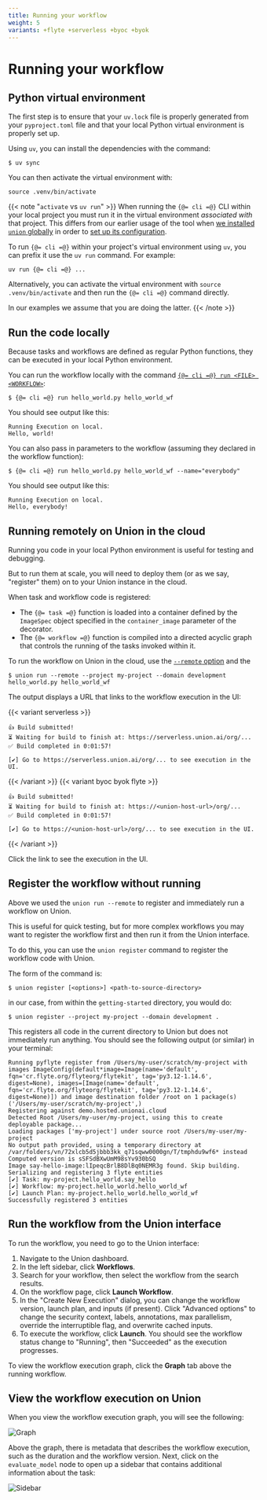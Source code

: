 ```yaml
---
title: Running your workflow
weight: 5
variants: +flyte +serverless +byoc +byok
---
```


# Running your workflow

## Python virtual environment

The first step is to ensure that your `uv.lock` file is properly generated from your `pyproject.toml` file and that your local Python virtual environment is properly set up.

Using `uv`, you can install the dependencies with the command:

```shell
$ uv sync
```

You can then activate the virtual environment with:

```shell
source .venv/bin/activate
```

{{< note "`activate` vs `uv run`" >}}
When running the `{@= cli =@}` CLI within your local project you must run it in the virtual environment _associated with_ that project.
This differs from our earlier usage of the tool when [we installed `union` globally](./local-setup.md#install-the--cli--cli) in order to [set up its configuration](./local-setup.md#configure-the-connection-to-your--product_full--instance).

To run `{@= cli =@}` within your project's virtual environment using `uv`, you can prefix it use the `uv run` command. For example:

`uv run {@= cli =@} ...`

Alternatively, you can activate the virtual environment with `source .venv/bin/activate` and then run the `{@= cli =@}` command directly.

In our examples we assume that you are doing the latter.
{{< /note >}}


## Run the code locally

Because tasks and workflows are defined as regular Python functions, they can be executed in your local Python environment.

You can run the workflow locally with the command [`{@= cli =@} run <FILE> <WORKFLOW>`](../../api-reference/union-cli.md#union-cli-commands):

```shell
$ {@= cli =@} run hello_world.py hello_world_wf
```

You should see output like this:

```shell
Running Execution on local.
Hello, world!
```

You can also pass in parameters to the workflow (assuming they declared in the workflow function):

```shell
$ {@= cli =@} run hello_world.py hello_world_wf --name="everybody"
```

You should see output like this:

```shell
Running Execution on local.
Hello, everybody!
```

## Running remotely on Union in the cloud

Running you code in your local Python environment is useful for testing and debugging.

But to run them at scale, you will need to deploy them (or as we say, "register" them) on to your Union instance in the cloud.

When task and workflow code is registered:

* The `{@= task =@}` function is loaded into a container defined by the `ImageSpec` object specified in the `container_image` parameter of the decorator.
* The `{@= workflow =@}` function is compiled into a directed acyclic graph that controls the running of the tasks invoked within it.

To run the workflow on Union in the cloud, use the [`--remote` option](../../api-reference/union-cli.md#union-cli-commands) and the

```shell
$ union run --remote --project my-project --domain development hello_world.py hello_world_wf
```

The output displays a URL that links to the workflow execution in the UI:

{{< variant serverless >}}

```shell
👍 Build submitted!
⏳ Waiting for build to finish at: https://serverless.union.ai/org/...
✅ Build completed in 0:01:57!

[✔] Go to https://serverless.union.ai/org/... to see execution in the UI.
```

{{< /variant >}}
{{< variant byoc byok flyte >}}

```shell
👍 Build submitted!
⏳ Waiting for build to finish at: https://<union-host-url>/org/...
✅ Build completed in 0:01:57!

[✔] Go to https://<union-host-url>/org/... to see execution in the UI.
```

{{< /variant >}}

Click the link to see the execution in the UI.

## Register the workflow without running

Above we used the `union run --remote` to register and immediately run a workflow on Union.

This is useful for quick testing, but for more complex workflows you may want to register the workflow first and then run it from the Union interface.

To do this, you can use the `union register` command to register the workflow code with Union.

The form of the command is:

```shell
$ union register [<options>] <path-to-source-directory>
```

in our case, from within the `getting-started` directory, you would do:

```shell
$ union register --project my-project --domain development .
```

This registers all code in the current directory to Union but does not immediately run anything.
You should see the following output (or similar) in your terminal:

```shell
Running pyflyte register from /Users/my-user/scratch/my-project with images ImageConfig(default*image=Image(name='default', fqn='cr.flyte.org/flyteorg/flytekit', tag='py3.12-1.14.6', digest=None), images=[Image(name='default', fqn='cr.flyte.org/flyteorg/flytekit', tag='py3.12-1.14.6', digest=None)]) and image destination folder /root on 1 package(s) ('/Users/my-user/scratch/my-project',)
Registering against demo.hosted.unionai.cloud
Detected Root /Users/my-user/my-project, using this to create deployable package...
Loading packages ['my-project'] under source root /Users/my-user/my-project
No output path provided, using a temporary directory at /var/folders/vn/72xlcb5d5jbbb3kk_q71sqww0000gn/T/tmphdu9wf6* instead
Computed version is sSFSdBXwUmM98sYv930bSQ
Image say-hello-image:lIpeqcBrlB8DlBq0NEMR3g found. Skip building.
Serializing and registering 3 flyte entities
[✔] Task: my-project.hello_world.say_hello
[✔] Workflow: my-project.hello_world.hello_world_wf
[✔] Launch Plan: my-project.hello_world.hello_world_wf
Successfully registered 3 entities
```

## Run the workflow from the Union interface

To run the workflow, you need to go to the Union interface:

1. Navigate to the Union dashboard.
2. In the left sidebar, click **Workflows**.
3. Search for your workflow, then select the workflow from the search results.
4. On the workflow page, click **Launch Workflow**.
5. In the "Create New Execution" dialog, you can change the workflow version, launch plan, and inputs (if present). Click "Advanced options" to change the security context, labels, annotations, max parallelism, override the interruptible flag, and overwrite cached inputs.
6. To execute the workflow, click **Launch**. You should see the workflow status change to "Running", then "Succeeded" as the execution progresses.

To view the workflow execution graph, click the **Graph** tab above the running workflow.

## View the workflow execution on Union

When you view the workflow execution graph, you will see the following:

![Graph](/_static/images/user-guide/getting-started/running-your-workflow/graph.png)

Above the graph, there is metadata that describes the workflow execution, such as the
duration and the workflow version. Next, click on the `evaluate_model` node to open up a
sidebar that contains additional information about the task:

![Sidebar](/_static/images//user-guide/getting-started/running-your-workflow/sidebar.png)
